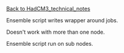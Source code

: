 [Back to HadCM3_technical_notes](HadCM3_technical_notes)

Ensemble script writes wrapper around jobs.  

Doesn't work with more than one node.

Ensemble script run on sub nodes.